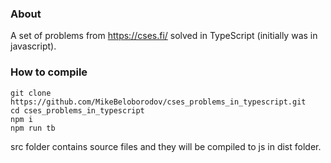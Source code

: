 ### About

A set of problems from https://cses.fi/ solved in TypeScript (initially was in javascript).

### How to compile

```
git clone https://github.com/MikeBeloborodov/cses_problems_in_typescript.git
cd cses_problems_in_typescript
npm i
npm run tb
```

src folder contains source files and they will be compiled to js in dist folder.